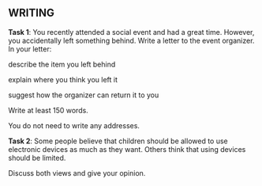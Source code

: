 ## **WRITING**

**Task 1**: You recently attended a social event and had a great time. However, you accidentally left something behind. Write a letter to the event organizer. In your letter: 
<!-- 4 -->

describe the item you left behind 

explain where you think you left it 

suggest how the organizer can return it to you 

Write at least 150 words. 

You do not need to write any addresses. 

**Task 2**: Some people believe that children should be allowed to use electronic devices as much as they want. Others think that using devices should be limited. 
<!-- 4 -->

Discuss both views and give your opinion.
